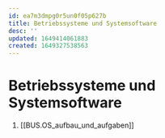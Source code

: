 ```yaml
---
id: ea7m3dmpg0r5un0f05p627b
title: Betriebssysteme und Systemsoftware
desc: ''
updated: 1649414061883
created: 1649327538563
---
```


# Betriebssysteme und Systemsoftware
1. [[BUS.OS_aufbau_und_aufgaben]]